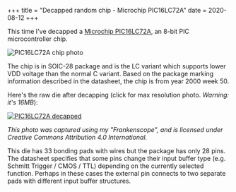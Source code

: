 +++
title = "Decapped random chip - Microchip PIC16LC72A"
date = 2020-08-12
+++

This time I've decapped a [Microchip PIC16LC72A](https://www.microchip.com/wwwproducts/en/PIC16C72A), an 8-bit PIC microcontroller chip.

<div class="framed">

  ![PIC16LC72A chip photo](PIC16LC72A_chip.jpg)

</div>

The chip is in SOIC-28 package and is the LC variant which supports lower VDD
voltage than the normal C variant. Based on the package marking information
described in the datasheet, the chip is from year 2000 week 50.

Here's the raw die after decapping (click for max resolution photo. *Warning: it's 16MB*):

<div class="framed">

  [![PIC16LC72A decapped](PIC16LC72A_thumb.jpg)](https://gekkio.fi/files/decapped-chips/Frankenscope/Microchip_PIC16LC72A/Microchip_PIC16LC72A_10x.jpg)

</div>

*This photo was captured using my "Frankenscope", and is licensed under Creative
Commons Attribution 4.0 International.*

This die has 33 bonding pads with wires but the package has only 28 pins.  The
datasheet specifies that some pins change their input buffer type (e.g. Schmitt
Trigger / CMOS / TTL) depending on the currently selected function. Perhaps in
these cases the external pin connects to two separate pads with different input
buffer structures.
